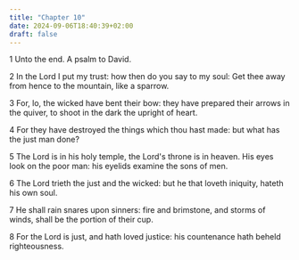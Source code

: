 ```yaml
---
title: "Chapter 10"
date: 2024-09-06T18:40:39+02:00
draft: false
---
```




1 Unto the end. A psalm to David.

2 In the Lord I put my trust: how then do you say to my soul: Get thee away from hence to the mountain, like a sparrow.

3 For, lo, the wicked have bent their bow: they have prepared their arrows in the quiver, to shoot in the dark the upright of heart.

4 For they have destroyed the things which thou hast made: but what has the just man done?

5 The Lord is in his holy temple, the Lord's throne is in heaven. His eyes look on the poor man: his eyelids examine the sons of men.

6 The Lord trieth the just and the wicked: but he that loveth iniquity, hateth his own soul.

7 He shall rain snares upon sinners: fire and brimstone, and storms of winds, shall be the portion of their cup.

8 For the Lord is just, and hath loved justice: his countenance hath beheld righteousness.

